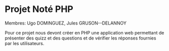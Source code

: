 # Projet Noté PHP

Membres: Ugo DOMINGUEZ, Jules GRUSON--DELANNOY

Pour ce projet nous devont créer en PHP une application web
permettant de présenter des quizz et des questions et
de vérifier les réponses fournies par les utilisateurs.
